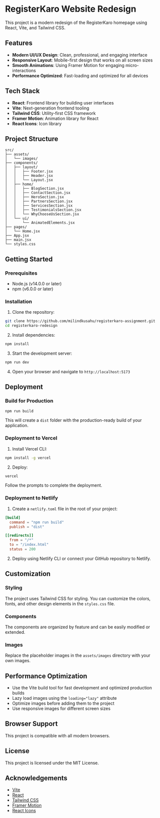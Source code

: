 # RegisterKaro Website Redesign

This project is a modern redesign of the RegisterKaro homepage using React, Vite, and Tailwind CSS.

## Features

- **Modern UI/UX Design**: Clean, professional, and engaging interface
- **Responsive Layout**: Mobile-first design that works on all screen sizes
- **Smooth Animations**: Using Framer Motion for engaging micro-interactions
- **Performance Optimized**: Fast-loading and optimized for all devices

## Tech Stack

- **React**: Frontend library for building user interfaces
- **Vite**: Next-generation frontend tooling
- **Tailwind CSS**: Utility-first CSS framework
- **Framer Motion**: Animation library for React
- **React Icons**: Icon library

## Project Structure

```
src/
├── assets/
│   └── images/
├── components/
│   ├── layout/
│   │   ├── Footer.jsx
│   │   ├── Header.jsx
│   │   └── Layout.jsx
│   ├── home/
│   │   ├── BlogSection.jsx
│   │   ├── ContactSection.jsx
│   │   ├── HeroSection.jsx
│   │   ├── PartnersSection.jsx
│   │   ├── ServicesSection.jsx
│   │   ├── TestimonialsSection.jsx
│   │   └── WhyChooseUsSection.jsx
│   └── ui/
│       └── AnimatedElements.jsx
├── pages/
│   └── Home.jsx
├── App.jsx
├── main.jsx
└── styles.css
```

## Getting Started

### Prerequisites

- Node.js (v14.0.0 or later)
- npm (v6.0.0 or later)

### Installation

1. Clone the repository:

```bash
git clone https://github.com/milindkusahu/registerkaro-assignment.git
cd registerkaro-redesign
```

2. Install dependencies:

```bash
npm install
```

3. Start the development server:

```bash
npm run dev
```

4. Open your browser and navigate to `http://localhost:5173`

## Deployment

### Build for Production

```bash
npm run build
```

This will create a `dist` folder with the production-ready build of your application.

### Deployment to Vercel

1. Install Vercel CLI:

```bash
npm install -g vercel
```

2. Deploy:

```bash
vercel
```

Follow the prompts to complete the deployment.

### Deployment to Netlify

1. Create a `netlify.toml` file in the root of your project:

```toml
[build]
  command = "npm run build"
  publish = "dist"

[[redirects]]
  from = "/*"
  to = "/index.html"
  status = 200
```

2. Deploy using Netlify CLI or connect your GitHub repository to Netlify.

## Customization

### Styling

The project uses Tailwind CSS for styling. You can customize the colors, fonts, and other design elements in the `styles.css` file.

### Components

The components are organized by feature and can be easily modified or extended.

### Images

Replace the placeholder images in the `assets/images` directory with your own images.

## Performance Optimization

- Use the Vite build tool for fast development and optimized production builds
- Lazy load images using the `loading="lazy"` attribute
- Optimize images before adding them to the project
- Use responsive images for different screen sizes

## Browser Support

This project is compatible with all modern browsers.

## License

This project is licensed under the MIT License.

## Acknowledgements

- [Vite](https://vitejs.dev/)
- [React](https://reactjs.org/)
- [Tailwind CSS](https://tailwindcss.com/)
- [Framer Motion](https://www.framer.com/motion/)
- [React Icons](https://react-icons.github.io/react-icons/)
